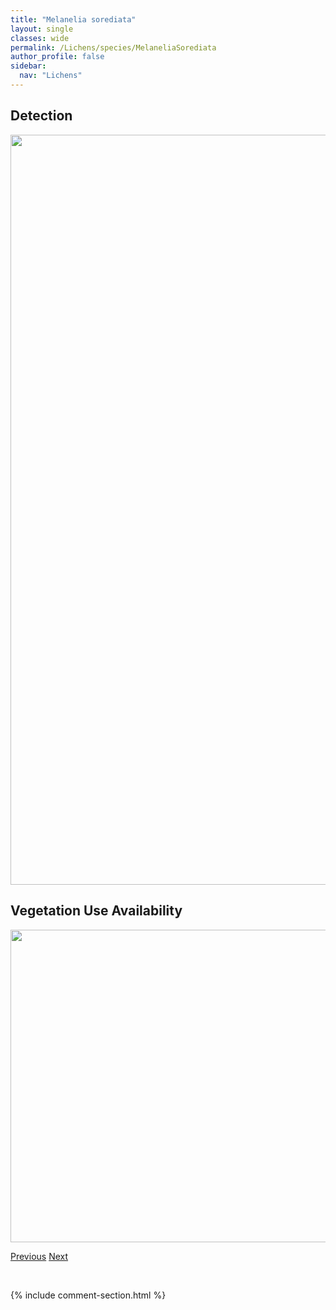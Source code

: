 ```yaml
---
title: "Melanelia sorediata"
layout: single
classes: wide
permalink: /Lichens/species/MelaneliaSorediata
author_profile: false
sidebar:
  nav: "Lichens"
---
```


<h2>Detection</h2>

<a href="https://drive.google.com/uc?export=view&id=1-D7dkGXRqqHRGto1_qwmfbYkq6BQjwZr">
<img src="https://drive.google.com/uc?export=view&id=1-D7dkGXRqqHRGto1_qwmfbYkq6BQjwZr" height = "1200" width = "800">
</a>


<h2>Vegetation Use Availability</h2>

<a href="https://drive.google.com/uc?export=view&id=1gzkmg18kNSDOYPfnDmFqA-8B1D0L48Pz">
<img src="https://drive.google.com/uc?export=view&id=1gzkmg18kNSDOYPfnDmFqA-8B1D0L48Pz" height = "500" width = "1000">
</a>


<a href="/DevelopmentWebsite/Lichens/species/MelaneliaPanniformis" class="pagination--pager" title="Melanelia panniformis">Previous</a> <a href="/DevelopmentWebsite/Lichens/species/MelaneliaStygia" class="pagination--pager" title="Melanelia stygia">Next</a>

<p>&nbsp;</p>

{% include comment-section.html %}
